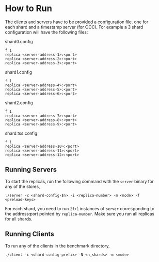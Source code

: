 # How to Run

The clients and servers have to be provided a configuration file, one
for each shard and a timestamp server (for OCC). For example a 3 shard
configuration will have the following files:

shard0.config

```
f 1  
replica <server-address-1>:<port>
replica <server-address-2>:<port>
replica <server-address-3>:<port>
```

shard1.config

```
f 1
replica <server-address-4>:<port>
replica <server-address-5>:<port>
replica <server-address-6>:<port>
```

shard2.config

```
f 1
replica <server-address-7>:<port>
replica <server-address-8>:<port>
replica <server-address-9>:<port>
```

shard.tss.config

```
f 1
replica <server-address-10>:<port>
replica <server-address-11>:<port>
replica <server-address-12>:<port>
```

## Running Servers

To start the replicas, run the following command with the `server`
binary for any of the stores,

`./server -c <shard-config-$n> -i <replica-number> -m <mode> -f <preload-keys>`

For each shard, you need to run `2f+1` instances of `server`
corresponding to the address:port pointed by `replica-number`.
Make sure you run all replicas for all shards.

## Running Clients

To run any of the clients in the benchmark directory,

`./client -c <shard-config-prefix> -N <n_shards> -m <mode>`